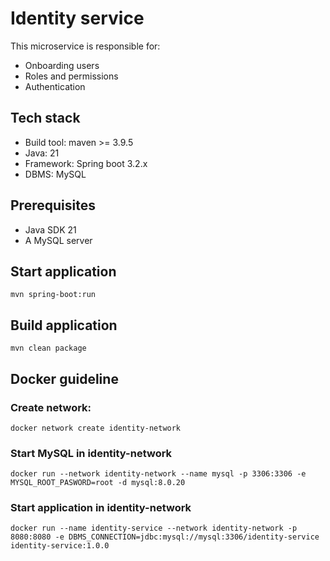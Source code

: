 # Identity service
This microservice is responsible for:
* Onboarding users
* Roles and permissions
* Authentication

## Tech stack
* Build tool: maven >= 3.9.5
* Java: 21
* Framework: Spring boot 3.2.x
* DBMS: MySQL

## Prerequisites
* Java SDK 21
* A MySQL server

## Start application
`mvn spring-boot:run`

## Build application
`mvn clean package`

## Docker guideline
### Create network:
`docker network create identity-network`
### Start MySQL in identity-network
`docker run --network identity-network --name mysql -p 3306:3306 -e MYSQL_ROOT_PASWORD=root -d mysql:8.0.20`
### Start application in identity-network
`docker run --name identity-service --network identity-network -p 8080:8080 -e DBMS_CONNECTION=jdbc:mysql://mysql:3306/identity-service identity-service:1.0.0`
